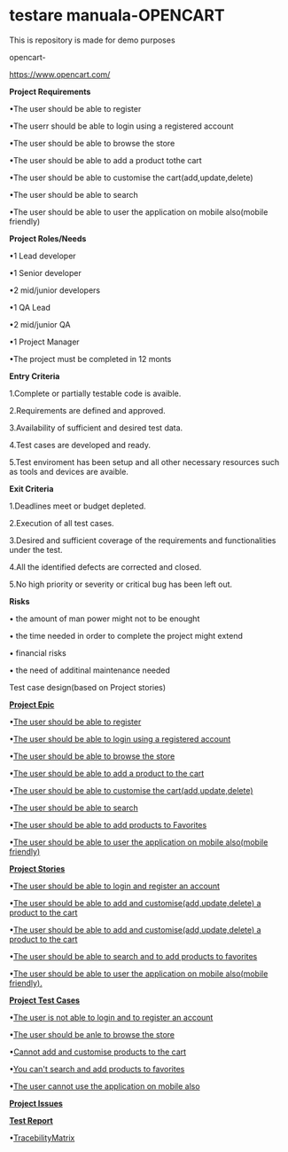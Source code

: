 # testare manuala-OPENCART

This is repository is made for demo purposes

opencart-

https://www.opencart.com/

**Project Requirements**

•The user should be able to register

•The userr should be able to login using a registered account

•The user should be able to browse the store

•The user should be able to add a product tothe cart

•The user should be able to customise the cart(add,update,delete)

•The user should be able to search

•The user should be able to user the application on mobile also(mobile friendly)

**Project Roles/Needs**

•1 Lead developer

•1 Senior developer

•2 mid/junior developers

•1 QA Lead

•2 mid/junior QA

•1 Project Manager

•The project must be completed in 12 monts

**Entry Criteria**

1.Complete or partially testable code is avaible.

2.Requirements are defined and approved.

3.Availability of sufficient and desired test data.

4.Test cases are developed and ready.

5.Test enviroment has been setup and all other necessary resources such as tools and devices are avaible.

**Exit Criteria**

1.Deadlines meet or budget depleted.

2.Execution of all test cases.

3.Desired and sufficient coverage of the requirements and functionalities under the test.

4.All the identified defects are corrected and closed.

5.No high priority or severity or critical bug has been left out.

**Risks**

• the amount of man power might not to be enought

• the time needed in order to complete the project might extend

• financial risks

• the need of additinal maintenance needed

Test case design(based on Project stories)

[**Project Epic**](https://github.com/anielaproject6/testare-site/blob/main/Screenshot%202022-10-23%20170226.png)

•[The user should be able to register](https://github.com/anielaproject6/testare-site/blob/main/Screenshot%202022-10-16%20145026.png)

•[The user should be able to login using a registered account](https://github.com/anielaproject6/testare-site/blob/main/Screenshot%202022-10-16%20145302.png)

•[The user should be able to browse the store](https://github.com/anielaproject6/testare-site/blob/main/Screenshot%202022-10-16%20161904.png)

•[The user should be able to add a product to the cart](https://github.com/anielaproject6/testare-site/blob/main/Screenshot%202022-10-16%20195102.png)

•[The user should be able to customise the cart(add,update,delete)](https://github.com/anielaproject6/testare-site/blob/main/Screenshot%202022-10-16%20200652.png)

•[The user should be able to search](https://github.com/anielaproject6/testare-site/blob/main/Screenshot%202022-10-17%20145642.png)

•[The user should be able to add products to Favorites](https://github.com/anielaproject6/testare-site/blob/main/Screenshot%202022-10-17%20145730.png)

•[The user should be able to user the application on mobile also(mobile friendly)](https://github.com/anielaproject6/testare-site/blob/main/Screenshot%202022-10-17%20154842.png)

[**Project Stories**](https://github.com/anielaproject6/testare-site/blob/main/Screenshot%202022-10-23%20170323.png)

•[The user should be able to login and register an account](https://github.com/anielaproject6/testare-site/blob/main/Screenshot%202022-10-17%20160007.png)

•[The user should be able to add and customise(add,update,delete) a product to the cart](https://github.com/anielaproject6/testare-site/blob/main/Screenshot%202022-10-17%20160049.png)

•[The user should be able to add and customise(add,update,delete) a product to the cart](https://github.com/anielaproject6/testare-site/blob/main/Screenshot%202022-10-17%20160140.png)

•[The user should be able to search and to add products to favorites](https://github.com/anielaproject6/testare-site/blob/main/Screenshot%202022-10-17%20160204.png)

•[The user should be able to user the application on mobile also(mobile friendly).](https://github.com/anielaproject6/testare-site/blob/main/Screenshot%202022-10-17%20160223.png)

[**Project Test Cases**](https://github.com/anielaproject6/testare-site/blob/main/Screenshot%202022-10-23%20170421.png)

•[The user is not able to login and to register an account](https://github.com/anielaproject6/testare-site/blob/main/Screenshot%202022-10-29%20140636.jpg)

•[The user should be anle to browse the store](https://github.com/anielaproject6/testare-site/blob/main/Screenshot%202022-10-29%20140615.jpg)

•[Cannot add and customise products to the cart](https://github.com/anielaproject6/testare-site/blob/main/Screenshot%202022-10-29%20140534.jpg)

•[You can't search and add products to favorites](https://github.com/anielaproject6/testare-site/blob/main/Screenshot%202022-10-29%20140503.jpg)

•[The user cannot use the application on mobile also](https://github.com/anielaproject6/testare-site/blob/main/Screenshot%202022-10-29%20140355.jpg)

[**Project Issues**](https://github.com/anielaproject6/testare-site/blob/main/Screenshot%202022-10-29%20140757.jpg)

[**Test Report**](https://github.com/anielaproject6/testare-site/blob/main/Screenshot%202022-10-29%20141023.jpg)

•[TracebilityMatrix](https://github.com/anielaproject6/testare-site/blob/main/Screenshot%202022-10-29%20141231.jpg)


